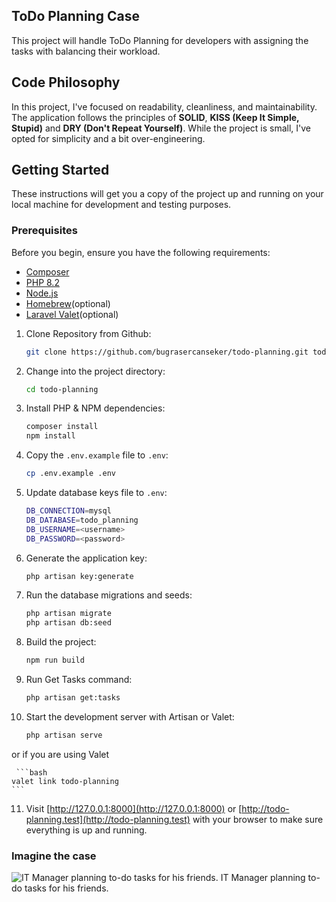## ToDo Planning Case

This project will handle ToDo Planning for developers with assigning the tasks with balancing their workload.

## Code Philosophy

In this project, I've focused on readability, cleanliness, and maintainability. The application follows the principles
of **SOLID**, **KISS (Keep It Simple, Stupid)** and **DRY (Don't Repeat Yourself)**. While the project is small, I've opted for
simplicity and a bit over-engineering.

## Getting Started

These instructions will get you a copy of the project up and running on your local machine for development and testing
purposes.

### Prerequisites

Before you begin, ensure you have the following requirements:

- [Composer](https://getcomposer.org/)
- [PHP 8.2](https://www.php.net/releases/8.2/en.php)
- [Node.js](https://nodejs.org/en/download/current)
- [Homebrew](https://brew.sh/)(optional)
- [Laravel Valet](https://laravel.com/docs/11.x/valet)(optional)

1. Clone Repository from Github:

    ```bash
    git clone https://github.com/bugrasercanseker/todo-planning.git todo-planning
    ```

2. Change into the project directory:

    ```bash
    cd todo-planning
    ```

3. Install PHP & NPM dependencies:

    ```bash
    composer install
    npm install

4. Copy the `.env.example` file to `.env`:

    ```bash
    cp .env.example .env

5. Update database keys file to `.env`:

    ```bash
    DB_CONNECTION=mysql
    DB_DATABASE=todo_planning
    DB_USERNAME=<username>
    DB_PASSWORD=<password>
   ```

6. Generate the application key:

    ```bash
    php artisan key:generate
    ```

7. Run the database migrations and seeds:

    ```bash
    php artisan migrate
    php artisan db:seed
    ```

8. Build the project:

    ```bash
    npm run build

9. Run Get Tasks command:

    ```bash
    php artisan get:tasks
   
10. Start the development server with Artisan or Valet:

    ```bash
    php artisan serve
    ```

   or if you are using Valet

     ```bash
    valet link todo-planning
    ```
11. Visit [http://127.0.0.1:8000](http://127.0.0.1:8000) or [http://todo-planning.test](http://todo-planning.test) with
    your browser to make sure everything is up and running.

### Imagine the case
![IT Manager planning to-do tasks for his friends.](https://cdn.leonardo.ai/users/4087294c-abac-440c-8090-47e1123d5735/generations/fe21730c-45e5-4ee3-b43c-ffab86dda0b5/Default_Smart_it_guy_wearing_hat_and_glasses_and_planning_todo_0.jpg)
IT Manager planning to-do tasks for his friends.
